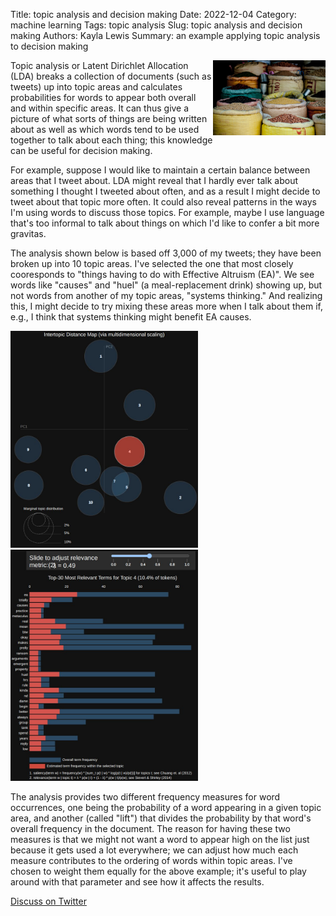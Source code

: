 Title: topic analysis and decision making
Date: 2022-12-04
Category: machine learning
Tags: topic analysis
Slug: topic analysis and decision making
Authors: Kayla Lewis
Summary: an example applying topic analysis to decision making

<img align=right src="images/topic-areas-as-bags.jpg" width="180"/>

Topic analysis or Latent Dirichlet Allocation (LDA) breaks a collection of documents (such as tweets) up into topic areas and calculates probabilities for words to appear both overall and within specific areas. It can thus give a picture of what sorts of things are being written about as well as which words tend to be used together to talk about each thing; this knowledge can be useful for decision making.

For example, suppose I would like to maintain a certain balance between areas that I tweet about. LDA might reveal that I hardly ever talk about something I thought I tweeted about often, and as a result I might decide to tweet about that topic more often. It could also reveal patterns in the ways I'm using words to discuss those topics. For example, maybe I use language that's too informal to talk about things on which I'd like to confer a bit more gravitas.

The analysis shown below is based off 3,000 of my tweets; they have been broken up into 10 topic areas. I've selected the one that most closely cooresponds to "things having to do with Effective Altruism (EA)". We see words like "causes" and "huel" (a meal-replacement drink) showing up, but not words from another of my topic areas, "systems thinking." And realizing this, I might decide to try mixing these areas more when I talk about them if, e.g., I think that systems thinking might benefit EA causes.

<img src="images/tweet-topics-1.jpg" width="300"/>

<img src="images/tweet-topics-2.jpg" width="300"/>

The analysis provides two different frequency measures for word occurrences, one being the probability of a word appearing in a given topic area, and another (called "lift") that divides the probability by that word's overall frequency in the document. The reason for having these two measures is that we might not want a word to appear high on the list just because it gets used a lot everywhere; we can adjust how much each measure contributes to the ordering of words within topic areas. I've chosen to weight them equally for the above example; it's useful to play around with that parameter and see how it affects the results.

[Discuss on Twitter](https://twitter.com/Estimatrix/status/1555693184977600512?s=20&t=YFPoxpEQ2Qp14U4FliD7fA)


